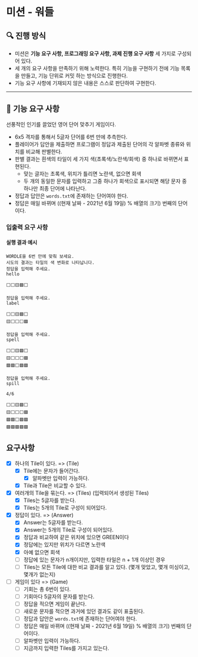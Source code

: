 # 미션 - 워들

## 🔍 진행 방식

- 미션은 **기능 요구 사항, 프로그래밍 요구 사항, 과제 진행 요구 사항** 세 가지로 구성되어 있다.
- 세 개의 요구 사항을 만족하기 위해 노력한다. 특히 기능을 구현하기 전에 기능 목록을 만들고, 기능 단위로 커밋 하는 방식으로 진행한다.
- 기능 요구 사항에 기재되지 않은 내용은 스스로 판단하여 구현한다.

---

## 🚀 기능 요구 사항

선풍적인 인기를 끌었던 영어 단어 맞추기 게임이다.

- 6x5 격자를 통해서 5글자 단어를 6번 만에 추측한다.
- 플레이어가 답안을 제출하면 프로그램이 정답과 제출된 단어의 각 알파벳 종류와 위치를 비교해 판별한다.
- 판별 결과는 흰색의 타일이 세 가지 색(초록색/노란색/회색) 중 하나로 바뀌면서 표현된다.
   - 맞는 글자는 초록색, 위치가 틀리면 노란색, 없으면 회색
   - 두 개의 동일한 문자를 입력하고 그중 하나가 회색으로 표시되면 해당 문자 중 하나만 최종 단어에 나타난다.
- 정답과 답안은 `words.txt`에 존재하는 단어여야 한다.
- 정답은 매일 바뀌며 ((현재 날짜 - 2021년 6월 19일) % 배열의 크기) 번째의 단어이다.

### 입출력 요구 사항

#### 실행 결과 예시

```
WORDLE을 6번 만에 맞춰 보세요.
시도의 결과는 타일의 색 변화로 나타납니다.
정답을 입력해 주세요.
hello

⬜⬜🟨🟩⬜

정답을 입력해 주세요.
label

⬜⬜🟨🟩⬜
🟨⬜⬜⬜🟩

정답을 입력해 주세요.
spell

⬜⬜🟨🟩⬜
🟨⬜⬜⬜🟩
🟩🟩⬜🟩🟩

정답을 입력해 주세요.
spill

4/6

⬜⬜🟨🟩⬜
🟨⬜⬜⬜🟩
🟩🟩⬜🟩🟩
🟩🟩🟩🟩🟩
```
  
## 요구사항  
- [X] 하나의 Tile이 있다. => (Tile)
  - [X] Tile에는 문자가 들어간다.
    - [X] 알파벳만 입력이 가능하다.
  - [X] Tile과 Tile은 비교할 수 있다.
- [X] 여러개의 Tile을 묶는다. => (Tiles) (입력되어서 생성된 Tiles)
  - [X] Tiles는 5글자를 받는다.
  - [X] Tiles는 5개의 Tile로 구성이 되어있다.
- [X] 정답이 있다. => (Answer)
  - [X] Answer는 5글자를 받는다.
  - [X] Answer는 5개의 Tile로 구성이 되어있다.
  - [X] 정답과 비교하여 같은 위치에 있으면 GREEN이다
  - [X] 정답에는 있지만 위치가 다르면 노란색
  - [X] 아예 없으면 회색
  - [ ] 정답에 있는 문자가 n개이지만, 입력한 타일은 n + 1개 이상인 경우
  - [ ] Tiles는 모든 Tile에 대한 비교 결과를 알고 있다. (몇개 맞았고, 몇개 미싱이고, 몇개가 없는지)
- [ ] 게임이 있다 => (Game)
  - [ ] 기회는 총 6번이 있다.
  - [ ] 기회마다 5글자의 문자를 받는다.
  - [ ] 정답을 적으면 게임이 끝난다.
  - [ ] 새로운 문자를 적으면 과거에 있던 결과도 같이 표출된다.
  - [ ] 정답과 답안은 `words.txt`에 존재하는 단어여야 한다.
  - [ ] 정답은 매일 바뀌며 ((현재 날짜 - 2021년 6월 19일) % 배열의 크기) 번째의 단어이다.
  - [ ] 알파벳만 입력이 가능하다.
  - [ ] 지금까지 입력한 Tiles를 가지고 있는다.
